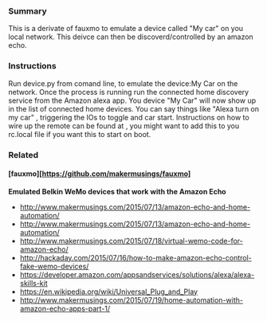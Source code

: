 ### Summary
This is a derivate of fauxmo to emulate a device called "My car" on you local network. This deivce can then be discoverd/controlled by an amazon echo.

### Instructions
Run device.py from comand line, to emulate the device:My Car on the network. Once the process is running run the connected home discovery service from
the Amazon alexa app. You device "My Car" will now show up in the list of connected home devices. You can say things like "Alexa turn on my car" , triggering the IOs to toggle and car start. Instructions on how to wire up the remote can be found at <link></link>, you might want to add this to you rc.local file if you want this to start on boot.

### Related

#### [fauxmo][https://github.com/makermusings/fauxmo]
**Emulated Belkin WeMo devices that work with the Amazon Echo**

- http://www.makermusings.com/2015/07/13/amazon-echo-and-home-automation/
- http://www.makermusings.com/2015/07/13/amazon-echo-and-home-automation/
- http://www.makermusings.com/2015/07/18/virtual-wemo-code-for-amazon-echo/
- http://hackaday.com/2015/07/16/how-to-make-amazon-echo-control-fake-wemo-devices/
- https://developer.amazon.com/appsandservices/solutions/alexa/alexa-skills-kit
- https://en.wikipedia.org/wiki/Universal_Plug_and_Play
- http://www.makermusings.com/2015/07/19/home-automation-with-amazon-echo-apps-part-1/
